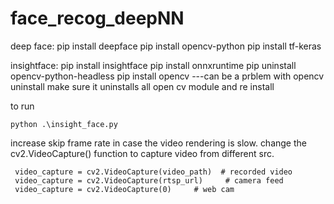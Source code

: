 # face_recog_deepNN
deep face:
pip install deepface
pip install opencv-python
pip install tf-keras

insightface:
pip install insightface
pip install onnxruntime 
pip uninstall opencv-python-headless
pip install opencv
---can be a prblem with opencv uninstall make sure it uninstalls all open cv module and re install

to run 
```
python .\insight_face.py
```
increase skip frame rate in case the video rendering is slow.
change the cv2.VideoCapture() function to capture video from different src.
``` 
 video_capture = cv2.VideoCapture(video_path)  # recorded video
 video_capture = cv2.VideoCapture(rtsp_url)     # camera feed
 video_capture = cv2.VideoCapture(0)     # web cam

```
 